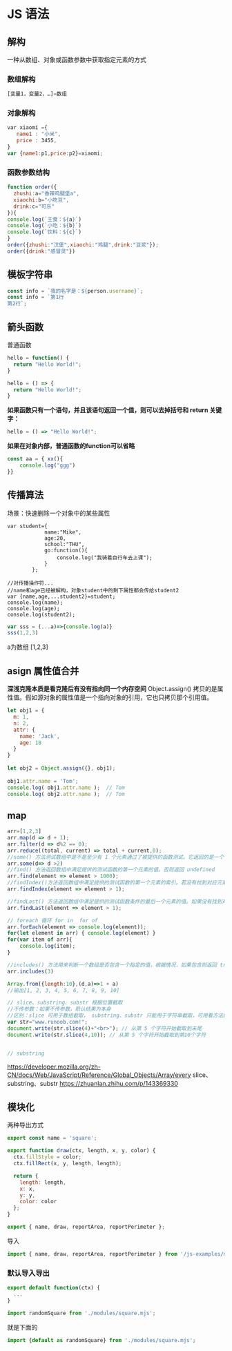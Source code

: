 ﻿# JS 语法

## 解构

一种从数组、对象或函数参数中获取指定元素的方式

### 数组解构

```js
[变量1，变量2，…]=数组
```

### 对象解构

```js
var xiaomi ={
   name1 : "小米",
   price : 3455,
}
var {name1:p1,price:p2}=xiaomi;
```

### 函数参数结构

```javascript
function order({ 
  zhushi:a="香辣鸡腿堡a",
  xiaochi:b="小吃豆",
  drink:c="可乐"
}){
console.log(`主食：${a}`)
console.log(`小吃：${b}`) 
console.log(`饮料：${c}`)
} 
order({zhushi:"汉堡",xiaochi:"鸡腿",drink:"豆浆"});
order({drink:"感冒灵"})
```

## 模板字符串

```js
const info = `我的名字是：${person.username}`;
const info = `第1行
第2行`; 
```

## 箭头函数

普通函数

```js
hello = function() {
  return "Hello World!";
}
```

```js
hello = () => {
  return "Hello World!";
}
```

**如果函数只有一个语句，并且该语句返回一个值，则可以去掉括号和 return 关键字：**

```js
hello = () => "Hello World!";
```

**如果在对象内部，普通函数的function可以省略**

```js
const aa = { xx(){
    console.log("ggg")
}}
```

## 传播算法

场景：快速删除一个对象中的某些属性

```
var student={
            name:"Mike",
            age:20,
            school:"THU",
            go:function(){
                console.log("我骑着自行车去上课");
            }
        };

//对传播操作符...
//name和age已经被解构，对象student中的剩下属性都会传给student2
var {name,age,...student2}=student;
console.log(name);
console.log(age);
console.log(student2); 
```

```js
var sss = (...a)=>{console.log(a)}
sss(1,2,3)
```

a为数组 [1,2,3]

## asign 属性值合并

**深浅克隆本质是看克隆后有没有指向同一个内存空间**
Object.assign() 拷贝的是属性值。假如源对象的属性值是一个指向对象的引用，它也只拷贝那个引用值。

```js
let obj1 = {
  m: 1,
  n: 2,
  attr: {
    name: 'Jack',
    age: 18
  }
}
 
let obj2 = Object.assign({}, obj1);
 
obj1.attr.name = 'Tom';
console.log( obj1.attr.name );  // Tom
console.log( obj2.attr.name );  // Tom 
```

## map

```js
arr=[1,2,3]
arr.map(d => d + 1);
arr.filter(d => d%2 == 0);
arr.reduce((total, current) => total + current,0);
//some() 方法测试数组中是不是至少有 1 个元素通过了被提供的函数测试。它返回的是一个 Boolean 类型的值。
arr.some(d=> d >2)
//find() 方法返回数组中满足提供的测试函数的第一个元素的值。否则返回 undefined
arr.find(element => element > 1000);
//findIndex()方法返回数组中满足提供的测试函数的第一个元素的索引。若没有找到对应元素则返回-1
arr.findIndex(element => element > 1);

//findLast() 方法返回数组中满足提供的测试函数条件的最后一个元素的值。如果没有找到对应元素，则返回 undefined
arr.findLast(element => element > 1);

// foreach 循环 for in  for of
arr.forEach(element => console.log(element));
for(let element in arr) { console.log(element) }
for(var item of arr){ 
    console.log(item);
}

//includes() 方法用来判断一个数组是否包含一个指定的值，根据情况，如果包含则返回 true，否则返回 false。
arr.includes(3)

Array.from({length:10},(d,a)=>1 + a)
//输出[1, 2, 3, 4, 5, 6, 7, 8, 9, 10]

// slice、substring、substr 根据位置截取
//不传参数：如果不传参数，默认结果为本身
//区别：slice 可用于数组截取， substring、substr 只能用于字符串截取，可用看方法的命名方式记下。
var str="www.runoob.com!";
document.write(str.slice(4)+"<br>"); // 从第 5 个字符开始截取到末尾
document.write(str.slice(4,10)); // 从第 5 个字符开始截取到第10个字符


// substring

```

<https://developer.mozilla.org/zh-CN/docs/Web/JavaScript/Reference/Global_Objects/Array/every>
slice、substring、substr
<https://zhuanlan.zhihu.com/p/143369330>
## 模块化

两种导出方式

```js
export const name = 'square';

export function draw(ctx, length, x, y, color) {
  ctx.fillStyle = color;
  ctx.fillRect(x, y, length, length);

  return {
    length: length,
    x: x,
    y: y,
    color: color
  };
}

```

```js
export { name, draw, reportArea, reportPerimeter };
```

导入  

```js
import { name, draw, reportArea, reportPerimeter } from '/js-examples/modules/basic-modules/modules/square.mjs';
```

### 默认导入导出

```js
export default function(ctx) {
  ...
}
```

```js
import randomSquare from './modules/square.mjs';
```

就是下面的

```js
import {default as randomSquare} from './modules/square.mjs';
```
